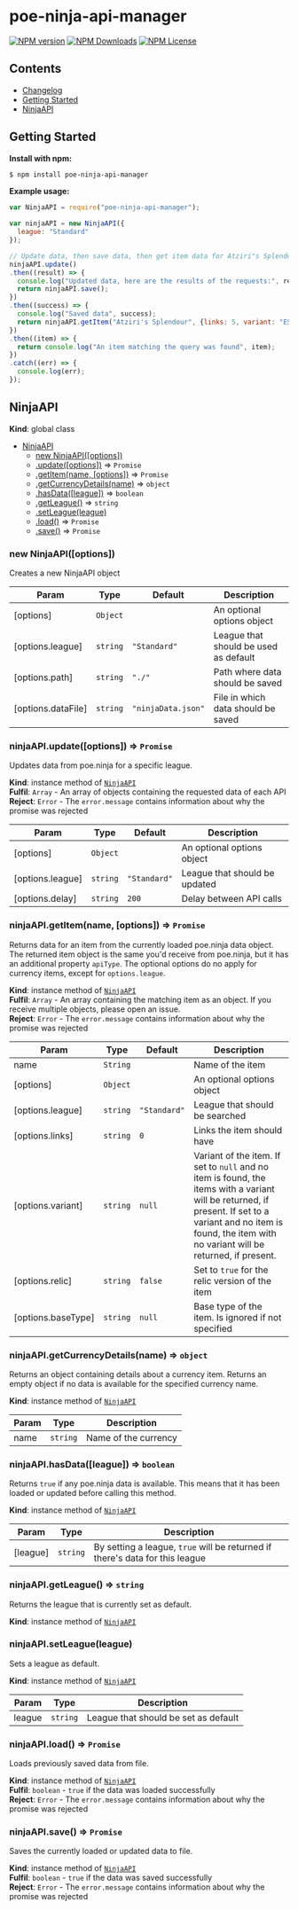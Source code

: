 # poe-ninja-api-manager
[![NPM version](https://img.shields.io/npm/v/poe-ninja-api-manager.svg)](https://www.npmjs.com/package/poe-ninja-api-manager)
[![NPM Downloads](https://img.shields.io/npm/dt/poe-ninja-api-manager.svg)](https://www.npmjs.com/package/poe-ninja-api-manager)
[![NPM License](https://img.shields.io/npm/l/poe-ninja-api-manager.svg)](https://www.npmjs.com/package/poe-ninja-api-manager)

## Contents

- [Changelog](https://github.com/klayveR/poe-ninja-api-manager/blob/master/CHANGELOG.md)
- [Getting Started](#getting-started)
- [NinjaAPI](#NinjaAPI)

## Getting Started
**Install with npm:**
```bash
$ npm install poe-ninja-api-manager
```

**Example usage:**
```javascript
var NinjaAPI = require("poe-ninja-api-manager");

var ninjaAPI = new NinjaAPI({
  league: "Standard"
});

// Update data, then save data, then get item data for Atziri"s Splendour, 5 link, Energy Shield variant
ninjaAPI.update()
.then((result) => {
  console.log("Updated data, here are the results of the requests:", result);
  return ninjaAPI.save();
})
.then((success) => {
  console.log("Saved data", success);
  return ninjaAPI.getItem("Atziri's Splendour", {links: 5, variant: "ES"});
})
.then((item) => {
  return console.log("An item matching the query was found", item);
})
.catch((err) => {
  console.log(err);
});
```
<a name="NinjaAPI"></a>

## NinjaAPI
**Kind**: global class  

* [NinjaAPI](#NinjaAPI)
    * [new NinjaAPI([options])](#new_NinjaAPI_new)
    * [.update([options])](#NinjaAPI+update) ⇒ <code>Promise</code>
    * [.getItem(name, [options])](#NinjaAPI+getItem) ⇒ <code>Promise</code>
    * [.getCurrencyDetails(name)](#NinjaAPI+getCurrencyDetails) ⇒ <code>object</code>
    * [.hasData([league])](#NinjaAPI+hasData) ⇒ <code>boolean</code>
    * [.getLeague()](#NinjaAPI+getLeague) ⇒ <code>string</code>
    * [.setLeague(league)](#NinjaAPI+setLeague)
    * [.load()](#NinjaAPI+load) ⇒ <code>Promise</code>
    * [.save()](#NinjaAPI+save) ⇒ <code>Promise</code>

<a name="new_NinjaAPI_new"></a>

### new NinjaAPI([options])
Creates a new NinjaAPI object


| Param | Type | Default | Description |
| --- | --- | --- | --- |
| [options] | <code>Object</code> |  | An optional options object |
| [options.league] | <code>string</code> | <code>&quot;Standard&quot;</code> | League that should be used as default |
| [options.path] | <code>string</code> | <code>&quot;./&quot;</code> | Path where data should be saved |
| [options.dataFile] | <code>string</code> | <code>&quot;ninjaData.json&quot;</code> | File in which data should be saved |

<a name="NinjaAPI+update"></a>

### ninjaAPI.update([options]) ⇒ <code>Promise</code>
Updates data from poe.ninja for a specific league.

**Kind**: instance method of [<code>NinjaAPI</code>](#NinjaAPI)  
**Fulfil**: <code>Array</code> - An array of objects containing the requested data of each API  
**Reject**: <code>Error</code> - The `error.message` contains information about why the promise was rejected  

| Param | Type | Default | Description |
| --- | --- | --- | --- |
| [options] | <code>Object</code> |  | An optional options object |
| [options.league] | <code>string</code> | <code>&quot;Standard&quot;</code> | League that should be updated |
| [options.delay] | <code>string</code> | <code>200</code> | Delay between API calls |

<a name="NinjaAPI+getItem"></a>

### ninjaAPI.getItem(name, [options]) ⇒ <code>Promise</code>
Returns data for an item from the currently loaded poe.ninja data object.
The returned item object is the same you'd receive from poe.ninja, but it has an additional property `apiType`.
The optional options do no apply for currency items, except for `options.league`.

**Kind**: instance method of [<code>NinjaAPI</code>](#NinjaAPI)  
**Fulfil**: <code>Array</code> - An array containing the matching item as an object. If you receive multiple objects, please open an issue.  
**Reject**: <code>Error</code> - The `error.message` contains information about why the promise was rejected  

| Param | Type | Default | Description |
| --- | --- | --- | --- |
| name | <code>String</code> |  | Name of the item |
| [options] | <code>Object</code> |  | An optional options object |
| [options.league] | <code>string</code> | <code>&quot;Standard&quot;</code> | League that should be searched |
| [options.links] | <code>string</code> | <code>0</code> | Links the item should have |
| [options.variant] | <code>string</code> | <code>null</code> | Variant of the item. If set to `null` and no item is found, the items with a variant will be returned, if present. If set to a variant and no item is found, the item with no variant will be returned, if present. |
| [options.relic] | <code>string</code> | <code>false</code> | Set to `true` for the relic version of the item |
| [options.baseType] | <code>string</code> | <code>null</code> | Base type of the item. Is ignored if not specified |

<a name="NinjaAPI+getCurrencyDetails"></a>

### ninjaAPI.getCurrencyDetails(name) ⇒ <code>object</code>
Returns an object containing details about a currency item.
Returns an empty object if no data is available for the specified currency name.

**Kind**: instance method of [<code>NinjaAPI</code>](#NinjaAPI)  

| Param | Type | Description |
| --- | --- | --- |
| name | <code>string</code> | Name of the currency |

<a name="NinjaAPI+hasData"></a>

### ninjaAPI.hasData([league]) ⇒ <code>boolean</code>
Returns `true` if any poe.ninja data is available.
This means that it has been loaded or updated before calling this method.

**Kind**: instance method of [<code>NinjaAPI</code>](#NinjaAPI)  

| Param | Type | Description |
| --- | --- | --- |
| [league] | <code>string</code> | By setting a league, `true` will be returned if there's data for this league |

<a name="NinjaAPI+getLeague"></a>

### ninjaAPI.getLeague() ⇒ <code>string</code>
Returns the league that is currently set as default.

**Kind**: instance method of [<code>NinjaAPI</code>](#NinjaAPI)  
<a name="NinjaAPI+setLeague"></a>

### ninjaAPI.setLeague(league)
Sets a league as default.

**Kind**: instance method of [<code>NinjaAPI</code>](#NinjaAPI)  

| Param | Type | Description |
| --- | --- | --- |
| league | <code>string</code> | League that should be set as default |

<a name="NinjaAPI+load"></a>

### ninjaAPI.load() ⇒ <code>Promise</code>
Loads previously saved data from file.

**Kind**: instance method of [<code>NinjaAPI</code>](#NinjaAPI)  
**Fulfil**: <code>boolean</code> - `true` if the data was loaded successfully  
**Reject**: <code>Error</code> - The `error.message` contains information about why the promise was rejected  
<a name="NinjaAPI+save"></a>

### ninjaAPI.save() ⇒ <code>Promise</code>
Saves the currently loaded or updated data to file.

**Kind**: instance method of [<code>NinjaAPI</code>](#NinjaAPI)  
**Fulfil**: <code>boolean</code> - `true` if the data was saved successfully  
**Reject**: <code>Error</code> - The `error.message` contains information about why the promise was rejected  

